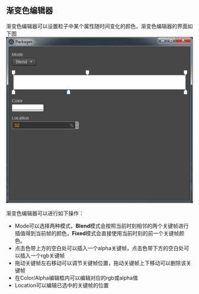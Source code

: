## 渐变色编辑器
渐变色编辑器可以设置粒子中某个属性随时间变化的颜色，渐变色编辑器的界面如下图
![](img/gradient_editor.png)

渐变色编辑器可以进行如下操作：
- Mode可以选择两种模式，**Blend**模式会按照当前时刻相邻的两个关键帧进行插值得到当前帧的颜色，**Fixed**模式会直接使用当前时刻的前一个关键帧颜色。
- 点击色带上方的空白处可以插入一个alpha关键帧，点击色带下方的空白处可以插入一个rgb关键帧
- 拖动关键帧左右移动可以调节关键帧位置，拖动关键帧上下移动可以删除该关键帧
- 在Color/Alpha编辑框内可以编辑对应的rgb或alpha值
- Location可以编辑已选中的关键帧的位置